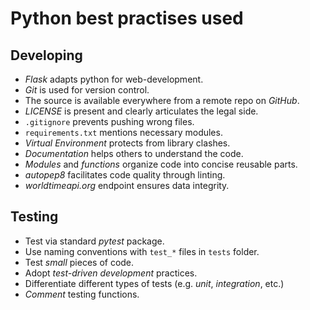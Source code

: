 # Python best practises used

## Developing

- _Flask_ adapts python for web-development.
- _Git_ is used for version control.
- The source is available everywhere from a remote repo on _GitHub_.
- _LICENSE_ is present and clearly articulates the legal side.
- `.gitignore` prevents pushing wrong files.
- `requirements.txt` mentions necessary modules.
- _Virtual Environment_ protects from library clashes.
- _Documentation_ helps others to understand the code.
- _Modules_ and _functions_ organize code into concise reusable parts.
- _autopep8_ facilitates code quality through linting.
- _worldtimeapi.org_ endpoint ensures data integrity.

## Testing

- Test via standard _pytest_ package.
- Use naming conventions with `test_*` files in `tests` folder.
- Test _small_ pieces of code.
- Adopt _test-driven development_ practices.
- Differentiate different types of tests (e.g. _unit_, _integration_, etc.)
- _Comment_ testing functions.
